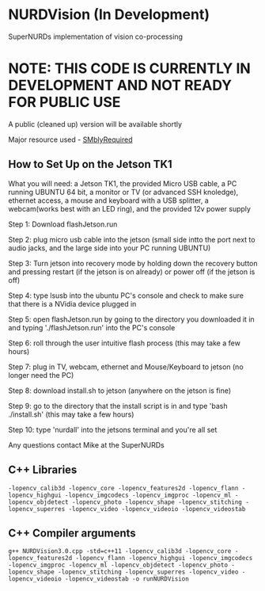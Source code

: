 # NURDVision (In Development)
SuperNURDs implementation of vision co-processing
# NOTE: THIS CODE IS CURRENTLY IN DEVELOPMENT AND NOT READY FOR PUBLIC USE
A public (cleaned up) version will be available shortly

Major resource used - [SMblyRequired](https://github.com/SMblyRequired/Computer-Vision-2017)

## How to Set Up on the Jetson TK1
What you will need: a Jetson TK1, the provided Micro USB cable, a PC running UBUNTU 64 bit, a monitor or TV (or advanced SSH knoledge), ethernet access, a mouse and keyboard with a USB splitter, a webcam(works best with an LED ring), and the provided 12v power supply

Step 1: Download flashJetson.run

Step 2: plug micro usb cable into the jetson (small side intto the port next to audio jacks, and the large side into your PC running UBUNTU)

Step 3: Turn jetson into recovery mode by holding down the recovery button and pressing restart (if the jetson is on already) or power off (if the jetson is off)

Step 4: type lsusb into the ubuntu PC's console and check to make sure that there is a NVidia device plugged in

Step 5: open flashJetson.run by going to the directory you downloaded it in and typing './flashJetson.run' into the PC's console

Step 6: roll through the user intuitive flash process (this may take a few hours)

Step 7: plug in TV, webcam, ethernet and Mouse/Keyboard to jetson (no longer need the PC)

Step 8: download install.sh to jetson (anywhere on the jetson is fine)

Step 9: go to the directory that the install script is in and type 'bash ./install.sh' (this may take a few hours)

Step 10: type 'nurdall' into the jetsons terminal and you're all set 

Any questions contact Mike at the SuperNURDs

## C++ Libraries
	-lopencv_calib3d -lopencv_core -lopencv_features2d -lopencv_flann -lopencv_highgui -lopencv_imgcodecs -lopencv_imgproc -lopencv_ml -lopencv_objdetect -lopencv_photo -lopencv_shape -lopencv_stitching -lopencv_superres -lopencv_video -lopencv_videoio -lopencv_videostab

## C++ Compiler arguments
	g++ NURDVision3.0.cpp -std=c++11 -lopencv_calib3d -lopencv_core -lopencv_features2d -lopencv_flann -lopencv_highgui -lopencv_imgcodecs -lopencv_imgproc -lopencv_ml -lopencv_objdetect -lopencv_photo -lopencv_shape -lopencv_stitching -lopencv_superres -lopencv_video -lopencv_videoio -lopencv_videostab -o runNURDVision
